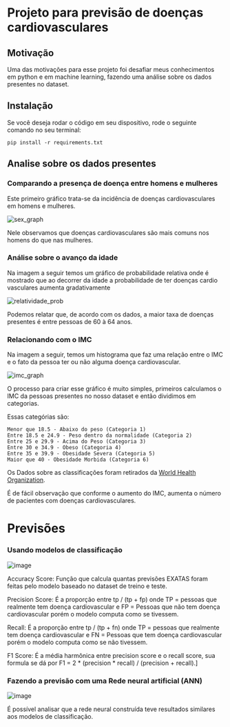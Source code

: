 # Projeto para previsão de doenças cardiovasculares

## Motivação
Uma das motivações para esse projeto foi desafiar meus conhecimentos em python e em machine learning, fazendo uma análise sobre os dados presentes no dataset.

## Instalação
Se você deseja rodar o código em seu dispositivo, rode o seguinte comando no seu terminal:
```console
pip install -r requirements.txt
```

## Analise sobre os dados presentes
### Comparando a presença de doença entre homens e mulheres

Este primeiro gráfico trata-se da incidência de doenças cardiovasculares em homens e mulheres.

![sex_graph](https://user-images.githubusercontent.com/87540453/177857347-c06517eb-30b5-43be-862a-3e2a2918d42a.png)

Nele observamos que doenças cardiovasculares são mais comuns nos homens do que nas mulheres.

### Análise sobre o avanço da idade
Na imagem a seguir temos um gráfico de probabilidade relativa onde é mostrado que ao decorrer da idade a probabilidade de ter doenças cardio vasculares aumenta gradativamente

![relatividade_prob](https://user-images.githubusercontent.com/87540453/177858190-1702a87f-0517-4644-8884-c217d4d8221a.png)

Podemos relatar que, de acordo com os dados, a maior taxa de doenças presentes é entre pessoas de 60 à 64 anos.

### Relacionando com o IMC
Na imagem a seguir, temos um histograma que faz uma relação entre o IMC e o fato da pessoa ter ou não alguma doença cardiovascular.

![imc_graph](https://user-images.githubusercontent.com/87540453/177860902-4b79fccd-d442-4297-86a6-3b9262aa0ba7.png)


O processo para criar esse gráfico é muito simples, primeiros calculamos o IMC da pessoas presentes no nosso dataset e então dividimos em categorias.

Essas categórias são:
```
Menor que 18.5 - Abaixo do peso (Categoria 1)
Entre 18.5 e 24.9 - Peso dentro da normalidade (Categoria 2)
Entre 25 e 29.9 - Acima do Peso (Categoria 3)
Entre 30 e 34.9 - Obeso (Categoria 4)
Entre 35 e 39.9 - Obesidade Severa (Categoria 5)
Maior que 40 - Obesidade Morbida (Categoria 6)
```
Os Dados sobre as classificações foram retirados da [World Health Organization](https://www.who.int/europe/news-room/fact-sheets/item/a-healthy-lifestyle---who-recommendations).

É de fácil observação que conforme o aumento do IMC, aumenta o número de pacientes com doenças cardiovasculares.

# Previsões
### Usando modelos de classificação
![image](https://user-images.githubusercontent.com/87540453/177888874-b1a53ed7-997d-4170-b308-7130210de9ae.png)

Accuracy Score: Função que calcula quantas previsões EXATAS foram feitas pelo modelo baseado no dataset de treino e teste.

Precision Score: É a proporção entre tp / (tp + fp) onde TP = pessoas que realmente tem doença cardiovascular e FP = Pessoas que não tem doença cardiovascular porém o modelo computa como se tivessem.

Recall: É a proporção entre tp / (tp + fn) onde TP = pessoas que realmente tem doença cardiovascular e FN = Pessoas que tem doença cardiovascular porém o modelo computa como se não tivessem.

F1 Score: É a média harmônica entre precision score e o recall score, sua formula se dá por F1 = 2 * (precision * recall) / (precision + recall).]

### Fazendo a previsão com uma Rede neural artificial (ANN)

![image](https://user-images.githubusercontent.com/87540453/178322697-aeb7d17f-afb3-4e55-8513-9280182d8c1b.png)

É possível analisar que a rede neural construída teve resultados similares aos modelos de classificação.
